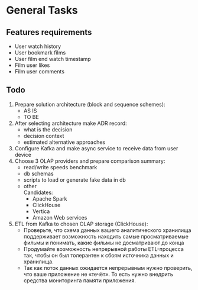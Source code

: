 # General Tasks
## Features requirements
- User watch history
- User bookmark films
- User film end watch timestamp
- Film user likes
- Film user comments

## Todo
1. Prepare solution architecture (block and sequence schemes):
    - AS IS
    - TO BE
2. After selecting architecture make ADR record:
    - what is the decision
    - decision context
    - estimated alternative approaches
3. Configure Kafka and make async service to receive data from user device
4. Choose 3 OLAP providers and prepare comparison summary:
    - read/write speeds benchmark
    - db schemas
    - scripts to load or generate fake data in db
    - other  
    Candidates:
        - Apache Spark
        - ClickHouse
        - Vertica
        - Amazon Web services
5. ETL from Kafka to chosen OLAP storage (ClickHouse):
    - Проверьте, что схема данных вашего аналитического хранилища поддерживает возможность находить самые просматриваемые фильмы и понимать, какие фильмы не досматривают до конца
    - Продумайте возможность непрерывной работы ETL-процесса так, чтобы он был толерантен к сбоям источника данных и хранилища.
    - Так как поток данных ожидается непрерывным нужно проверить, что ваше приложение не «течёт». То есть нужно внедрить средства мониторинга памяти приложения.
